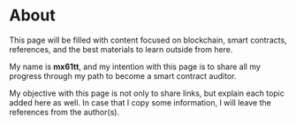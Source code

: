 # About

This page will be filled with content focused on blockchain, smart contracts, references, and the best materials to learn outside from here.

My name is **mx61tt**, and my intention with this page is to share all my progress through my path to become a smart contract auditor.

My objective with this page is not only to share links, but explain each topic added here as well. In case that I copy some information, I will leave the references from the author(s).
